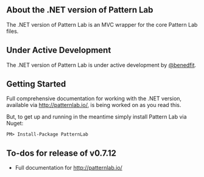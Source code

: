 ## About the .NET version of Pattern Lab

The .NET version of Pattern Lab is an MVC wrapper for the core Pattern Lab files.

## Under Active Development

The .NET version of Pattern Lab is under active development by [@benedfit](https://twitter.com/benedfit).

## Getting Started

Full comprehensive documentation for working with the .NET version, available via http://patternlab.io/, is being worked on as you read this. 

But, to get up and running in the meantime simply install Pattern Lab via Nuget:

```
PM> Install-Package PatternLab
```

## To-dos for release of v0.7.12

* Full documentation for http://patternlab.io/